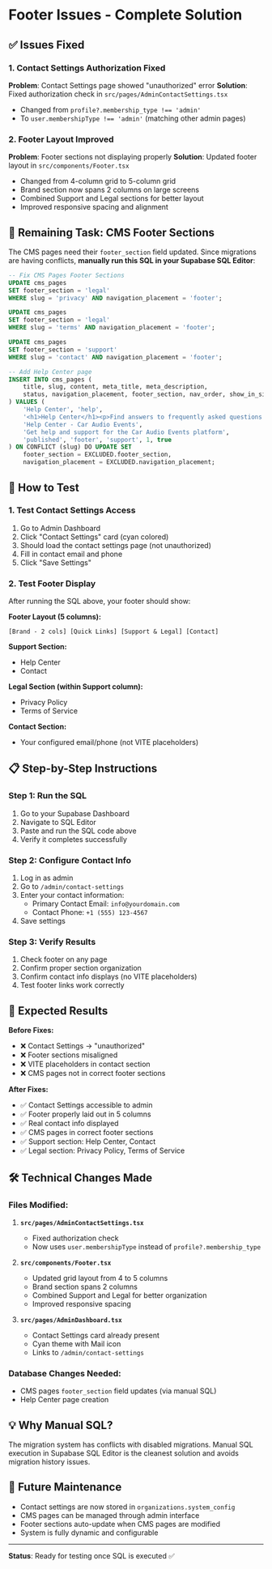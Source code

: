# Footer Issues - Complete Solution

## ✅ Issues Fixed

### 1. **Contact Settings Authorization Fixed**
**Problem**: Contact Settings page showed "unauthorized" error
**Solution**: Fixed authorization check in `src/pages/AdminContactSettings.tsx`
- Changed from `profile?.membership_type !== 'admin'` 
- To `user.membershipType !== 'admin'` (matching other admin pages)

### 2. **Footer Layout Improved**
**Problem**: Footer sections not displaying properly
**Solution**: Updated footer layout in `src/components/Footer.tsx`
- Changed from 4-column grid to 5-column grid
- Brand section now spans 2 columns on large screens
- Combined Support and Legal sections for better layout
- Improved responsive spacing and alignment

## 🔧 Remaining Task: CMS Footer Sections

The CMS pages need their `footer_section` field updated. Since migrations are having conflicts, **manually run this SQL in your Supabase SQL Editor**:

```sql
-- Fix CMS Pages Footer Sections
UPDATE cms_pages 
SET footer_section = 'legal'
WHERE slug = 'privacy' AND navigation_placement = 'footer';

UPDATE cms_pages 
SET footer_section = 'legal'
WHERE slug = 'terms' AND navigation_placement = 'footer';

UPDATE cms_pages 
SET footer_section = 'support'
WHERE slug = 'contact' AND navigation_placement = 'footer';

-- Add Help Center page
INSERT INTO cms_pages (
    title, slug, content, meta_title, meta_description, 
    status, navigation_placement, footer_section, nav_order, show_in_sitemap
) VALUES (
    'Help Center', 'help', 
    '<h1>Help Center</h1><p>Find answers to frequently asked questions and get support.</p>',
    'Help Center - Car Audio Events', 
    'Get help and support for the Car Audio Events platform', 
    'published', 'footer', 'support', 1, true
) ON CONFLICT (slug) DO UPDATE SET
    footer_section = EXCLUDED.footer_section,
    navigation_placement = EXCLUDED.navigation_placement;
```

## 🧪 How to Test

### 1. Test Contact Settings Access
1. Go to Admin Dashboard
2. Click "Contact Settings" card (cyan colored)
3. Should load the contact settings page (not unauthorized)
4. Fill in contact email and phone
5. Click "Save Settings"

### 2. Test Footer Display
After running the SQL above, your footer should show:

**Footer Layout (5 columns):**
```
[Brand - 2 cols] [Quick Links] [Support & Legal] [Contact]
```

**Support Section:**
- Help Center
- Contact

**Legal Section (within Support column):**
- Privacy Policy  
- Terms of Service

**Contact Section:**
- Your configured email/phone (not VITE placeholders)

## 📋 Step-by-Step Instructions

### Step 1: Run the SQL
1. Go to your Supabase Dashboard
2. Navigate to SQL Editor
3. Paste and run the SQL code above
4. Verify it completes successfully

### Step 2: Configure Contact Info
1. Log in as admin
2. Go to `/admin/contact-settings`
3. Enter your contact information:
   - Primary Contact Email: `info@yourdomain.com`
   - Contact Phone: `+1 (555) 123-4567`
4. Save settings

### Step 3: Verify Results
1. Check footer on any page
2. Confirm proper section organization
3. Confirm contact info displays (no VITE placeholders)
4. Test footer links work correctly

## 🎯 Expected Results

**Before Fixes:**
- ❌ Contact Settings → "unauthorized" 
- ❌ Footer sections misaligned
- ❌ VITE placeholders in contact section
- ❌ CMS pages not in correct footer sections

**After Fixes:**
- ✅ Contact Settings accessible to admin
- ✅ Footer properly laid out in 5 columns
- ✅ Real contact info displayed
- ✅ CMS pages in correct footer sections
- ✅ Support section: Help Center, Contact
- ✅ Legal section: Privacy Policy, Terms of Service

## 🛠️ Technical Changes Made

### Files Modified:
1. **`src/pages/AdminContactSettings.tsx`**
   - Fixed authorization check
   - Now uses `user.membershipType` instead of `profile?.membership_type`

2. **`src/components/Footer.tsx`**
   - Updated grid layout from 4 to 5 columns
   - Brand section spans 2 columns
   - Combined Support and Legal for better organization
   - Improved responsive spacing

3. **`src/pages/AdminDashboard.tsx`**
   - Contact Settings card already present
   - Cyan theme with Mail icon
   - Links to `/admin/contact-settings`

### Database Changes Needed:
- CMS pages `footer_section` field updates (via manual SQL)
- Help Center page creation

## 💡 Why Manual SQL?

The migration system has conflicts with disabled migrations. Manual SQL execution in Supabase SQL Editor is the cleanest solution and avoids migration history issues.

## 🔄 Future Maintenance

- Contact settings are now stored in `organizations.system_config`
- CMS pages can be managed through admin interface
- Footer sections auto-update when CMS pages are modified
- System is fully dynamic and configurable

---

**Status**: Ready for testing once SQL is executed ✅ 